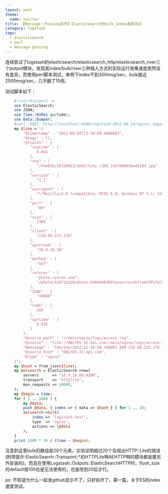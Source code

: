 ```yaml
---
layout: post
theme:
  name: twitter
title: 【Message::Passing系列】ElasticSearch的bulk_index速度测试
category: logstash
tags:
  - elasticsearch
  - perl
  - message-passing
---
```


连续尝试了logstash的elasticsearch/elasticsearch_http/elasticsearch_river三个putput模块，发现其index/bulk/river三种插入方式的实际运行效果速度居然没有差异。而使用perl脚本测试，单例下index不到300msg/sec，bulk接近2500msg/sec，几乎翻了10倍。

测试脚本如下：
```perl
    #!/usr/bin/perl -w
    use ElasticSearch;
    use JSON;
    use Time::HiRes qw/time/;
    use Data::Dumper;
    #curl -XGET 'http://localhost:9200/logstash-2012.09.14/nginx/_mapping'
    my $line = '{
        "@timestamp" : "2012-09-04T13:38:59.496888Z",
        "@tags" : [], 
        "@fields" : { 
           "reqtime" : [ 
              0.016
           ],  
           "req" : [ 
              "/fmn056/20120812/1645/tiny_r3N9_236f000036ad118d.jpg"
           ],  
           "version" : [ 
              "1.1"
           ],  
           "useragent" : [ 
              "\"Mozilla/4.0 (compatible; MSIE 6.0; Windows NT 5.1; SV1)\""
           ],  
           "port" : [ 
              "80"
           ],  
           "size" : [ 
              2360
           ],  
           "client" : [ 
              "210.56.223.176"
           ],  
           "upstream" : [ 
              "10.9.18.50"
           ],  
           "method" : [ 
              "GET"
           ],  
           "referer" : [ 
              "photo.renren.com",
              "/photo/420723228/photo-6408408309?psource=3&fromVIP=false"
           ],  
           "ZONE" : [ 
              "+0800"
           ],  
           "code" : [ 
              200 
           ],  
           "upstime" : [ 
              0.016
           ]   
        },  
        "@source_path" : "//data/nginx/logs/access.log",
        "@source" : "file://DBLYD5-32.opi.com//data/nginx/logs/access.log",
        "@message" : "[04/Sep/2012:21:38:59 +0800] 200 210.56.223.176 fmn.rrimg.com GET /fmn056/20120812/1645/tiny_r3N9_236f000036ad118d.jpg HTTP/1.1 10.9.18.50:80 0.016 0.016 2360 \"http://photo.renren.com/photo/420723228/photo-6408408309?psource=3&fromVIP=false\" \"Mozilla/4.0 (compatible; MSIE 6.0; Windows NT 5.1; SV1)\" \"-\"",
        "@source_host" : "DBLYD5-32.opi.com",
        "@type" : "nginx"
    }';
    my $hash = from_json($line);
    my $elsearch = ElasticSearch->new(
        servers      => '10.4.16.68:9200',
        transport    => 'httplite',
        max_requests => 10000,
    );
    my $begin = time;
    for ( 1 .. 1000 ) {
        my @data;
        push @data, { index => { data => $hash } } for 1 .. 20;
        $elsearch->bulk(
            index => 'logstash-test',
            type  => 'nginx',
            actions => \@data
        );
    }
    print 1000 * 20 / (time - $begin);
```
注意到这里bulk的数组是20个元素。实验证明超过20个会报出HTTP::Lite的错误(附带提示:ElasticSearch::Transport::\*的HTTPLite啊AEHTTP啊的模块都是要另外安装的)。而且在使用Logstash::Outputs::ElasticSearchHTTP时，flush_size的default值100也是无法使用的，也是改到20后才行。

ps: 不知道为什么一起发github显示不了，只好拆开了，第一篇，关于ES的index速度测试。

